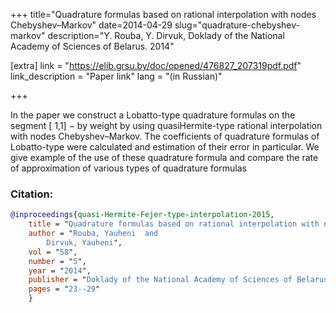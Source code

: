 +++
title="Quadrature formulas based on rational interpolation with nodes Chebyshev–Markov"
date=2014-04-29
slug="quadrature-chebyshev-markov"
description="Y. Rouba, Y. Dirvuk, Doklady of the National Academy of Sciences of Belarus. 2014"

[extra]
link = "https://elib.grsu.by/doc/opened/476827_207319pdf.pdf"
link_description = "Paper link"
lang = "(in Russian)"

+++

In the paper we construct a Lobatto-type quadrature formulas on the segment [ 1,1] − by weight by using quasiHermite-type rational interpolation with nodes Chebyshev–Markov. The coefficients of quadrature formulas of Lobatto-type
were calculated and estimation of their error in particular. We give example of the use of these quadrature formula and
compare the rate of approximation of various types of quadrature formulas

<!-- more -->

### Citation:
```bibtex
@inproceedings{quasi-Hermite-Fejer-type-interpolation-2015,
    title = "Quadrature formulas based on rational interpolation with nodes Chebyshev–Markov",
    author = "Rouba, Yauheni  and
        Dirvuk, Yauheni",
    vol = "58",
    number = "5",
    year = "2014",
    publisher = "Doklady of the National Academy of Sciences of Belarus",
    pages = "23--29"
    }
```
